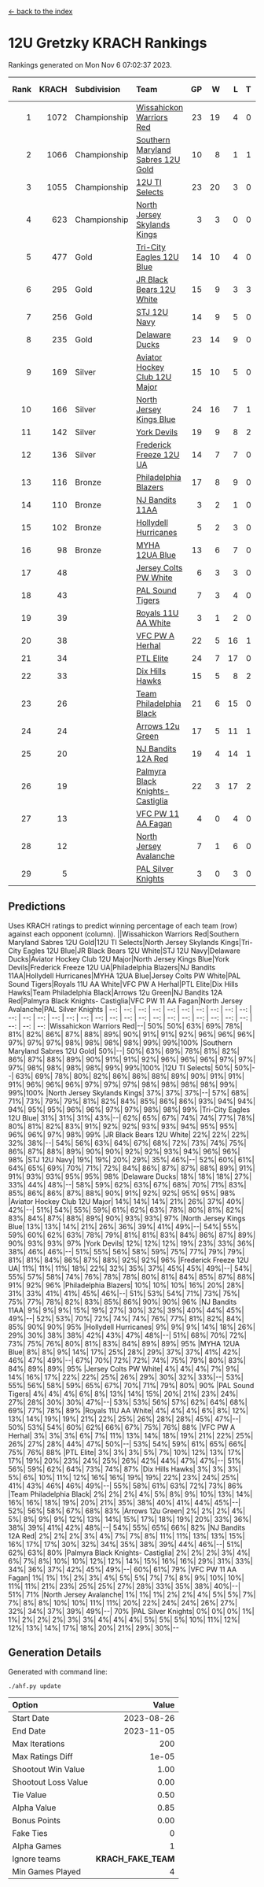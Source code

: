 [<- back to the index](readme.md)
# 12U Gretzky KRACH Rankings
Rankings generated on Mon Nov  6 07:02:37 2023.

Rank|KRACH|Subdivision|Team|GP|W|L|T|OTW|OTL|SoS|Exp Wins|Win Diff
---:|---:|:---|:---|---:|---:|---:|---:|---:|---:|---:|---:|---:
1|1072|Championship|[Wissahickon Warriors Red](https://gamesheetstats.com/seasons/3659/teams/140468/schedule)|23|19|4|0|2|0|297|19.8|-0.0
2|1066|Championship|[Southern Maryland Sabres 12U Gold](https://gamesheetstats.com/seasons/3659/teams/140463/schedule)|10|8|1|1|0|0|265|9.3|-0.0
3|1055|Championship|[12U TI Selects](https://gamesheetstats.com/seasons/3659/teams/140450/schedule)|23|20|3|0|0|1|203|20.8|-0.0
4|623|Championship|[North Jersey Skylands Kings](https://gamesheetstats.com/seasons/3659/teams/140784/schedule)|3|3|0|0|0|0|24|3.9|0.0
5|477|Gold|[Tri-City Eagles 12U Blue](https://gamesheetstats.com/seasons/3659/teams/140466/schedule)|14|10|4|0|0|0|301|10.8|-0.0
6|295|Gold|[JR Black Bears 12U White](https://gamesheetstats.com/seasons/3659/teams/140456/schedule)|15|9|3|3|0|1|263|11.3|-0.0
7|256|Gold|[STJ 12U Navy](https://gamesheetstats.com/seasons/3659/teams/140464/schedule)|14|9|5|0|1|0|286|9.8|-0.0
8|235|Gold|[Delaware Ducks](https://gamesheetstats.com/seasons/3659/teams/140453/schedule)|23|14|9|0|0|0|317|14.8|-0.0
9|169|Silver|[Aviator Hockey Club 12U Major](https://gamesheetstats.com/seasons/3659/teams/140452/schedule)|15|10|5|0|1|0|193|10.9|0.0
10|166|Silver|[North Jersey Kings Blue](https://gamesheetstats.com/seasons/3659/teams/140459/schedule)|24|16|7|1|1|0|171|17.4|0.0
11|142|Silver|[York Devils](https://gamesheetstats.com/seasons/3659/teams/140469/schedule)|19|9|8|2|1|0|379|10.8|-0.0
12|136|Silver|[Frederick Freeze 12U UA](https://gamesheetstats.com/seasons/3659/teams/140455/schedule)|14|7|7|0|0|0|299|7.8|-0.0
13|116|Bronze|[Philadelphia Blazers](https://gamesheetstats.com/seasons/3659/teams/140461/schedule)|17|8|9|0|1|0|341|8.9|0.0
14|110|Bronze|[NJ Bandits 11AA](https://gamesheetstats.com/seasons/3659/teams/140782/schedule)|3|2|1|0|0|0|61|2.9|0.0
15|102|Bronze|[Hollydell Hurricanes](https://gamesheetstats.com/seasons/3659/teams/140777/schedule)|5|2|3|0|0|1|411|2.8|-0.0
16|98|Bronze|[MYHA 12UA Blue](https://gamesheetstats.com/seasons/3659/teams/140457/schedule)|13|6|7|0|0|1|302|6.9|0.0
17|48||[Jersey Colts PW White](https://gamesheetstats.com/seasons/3659/teams/140778/schedule)|6|3|3|0|0|0|64|3.9|0.0
18|43||[PAL Sound Tigers](https://gamesheetstats.com/seasons/3659/teams/140515/schedule)|7|3|4|0|0|1|79|3.9|0.0
19|39||[Royals 11U AA White](https://gamesheetstats.com/seasons/3659/teams/140787/schedule)|3|1|2|0|1|0|289|1.9|0.0
20|38||[VFC PW A Herhal](https://gamesheetstats.com/seasons/3659/teams/140467/schedule)|22|5|16|1|0|1|282|6.3|-0.0
21|34||[PTL Elite](https://gamesheetstats.com/seasons/3659/teams/140462/schedule)|24|7|17|0|1|2|263|7.9|0.0
22|33||[Dix Hills Hawks](https://gamesheetstats.com/seasons/3659/teams/140454/schedule)|15|5|8|2|0|0|89|6.9|0.0
23|26||[Team Philadelphia Black](https://gamesheetstats.com/seasons/3659/teams/140465/schedule)|21|6|15|0|0|0|110|6.9|0.0
24|24||[Arrows 12u Green](https://gamesheetstats.com/seasons/3659/teams/140451/schedule)|17|5|11|1|2|0|161|6.4|0.0
25|20||[NJ Bandits 12A Red](https://gamesheetstats.com/seasons/3659/teams/140458/schedule)|19|4|14|1|0|2|265|5.4|0.0
26|19||[Palmyra Black Knights- Castiglia](https://gamesheetstats.com/seasons/3659/teams/140460/schedule)|22|3|17|2|0|0|313|4.9|0.0
27|13||[VFC PW 11 AA Fagan](https://gamesheetstats.com/seasons/3659/teams/140789/schedule)|4|0|4|0|0|1|296|0.9|0.0
28|12||[North Jersey Avalanche](https://gamesheetstats.com/seasons/3659/teams/140783/schedule)|7|1|6|0|0|0|94|1.9|0.0
29|5||[PAL Silver Knights](https://gamesheetstats.com/seasons/3659/teams/140514/schedule)|3|0|3|0|0|0|23|0.9|0.0

## Predictions
Uses KRACH ratings to predict winning percentage of each team (row) against each opponent (column).
||Wissahickon Warriors Red|Southern Maryland Sabres 12U Gold|12U TI Selects|North Jersey Skylands Kings|Tri-City Eagles 12U Blue|JR Black Bears 12U White|STJ 12U Navy|Delaware Ducks|Aviator Hockey Club 12U Major|North Jersey Kings Blue|York Devils|Frederick Freeze 12U UA|Philadelphia Blazers|NJ Bandits 11AA|Hollydell Hurricanes|MYHA 12UA Blue|Jersey Colts PW White|PAL Sound Tigers|Royals 11U AA White|VFC PW A Herhal|PTL Elite|Dix Hills Hawks|Team Philadelphia Black|Arrows 12u Green|NJ Bandits 12A Red|Palmyra Black Knights- Castiglia|VFC PW 11 AA Fagan|North Jersey Avalanche|PAL Silver Knights
| --: | --: | --: | --: | --: | --: | --: | --: | --: | --: | --: | --: | --: | --: | --: | --: | --: | --: | --: | --: | --: | --: | --: | --: | --: | --: | --: | --: | --: | --: 
|Wissahickon Warriors Red|--| 50%| 50%| 63%| 69%| 78%| 81%| 82%| 86%| 87%| 88%| 89%| 90%| 91%| 91%| 92%| 96%| 96%| 96%| 97%| 97%| 97%| 98%| 98%| 98%| 98%| 99%| 99%|100%
|Southern Maryland Sabres 12U Gold| 50%|--| 50%| 63%| 69%| 78%| 81%| 82%| 86%| 87%| 88%| 89%| 90%| 91%| 91%| 92%| 96%| 96%| 96%| 97%| 97%| 97%| 98%| 98%| 98%| 98%| 99%| 99%|100%
|12U TI Selects| 50%| 50%|--| 63%| 69%| 78%| 80%| 82%| 86%| 86%| 88%| 89%| 90%| 91%| 91%| 91%| 96%| 96%| 96%| 97%| 97%| 97%| 98%| 98%| 98%| 98%| 99%| 99%|100%
|North Jersey Skylands Kings| 37%| 37%| 37%|--| 57%| 68%| 71%| 73%| 79%| 79%| 81%| 82%| 84%| 85%| 86%| 86%| 93%| 94%| 94%| 94%| 95%| 95%| 96%| 96%| 97%| 97%| 98%| 98%| 99%
|Tri-City Eagles 12U Blue| 31%| 31%| 31%| 43%|--| 62%| 65%| 67%| 74%| 74%| 77%| 78%| 80%| 81%| 82%| 83%| 91%| 92%| 92%| 93%| 93%| 94%| 95%| 95%| 96%| 96%| 97%| 98%| 99%
|JR Black Bears 12U White| 22%| 22%| 22%| 32%| 38%|--| 54%| 56%| 63%| 64%| 67%| 68%| 72%| 73%| 74%| 75%| 86%| 87%| 88%| 89%| 90%| 90%| 92%| 92%| 93%| 94%| 96%| 96%| 98%
|STJ 12U Navy| 19%| 19%| 20%| 29%| 35%| 46%|--| 52%| 60%| 61%| 64%| 65%| 69%| 70%| 71%| 72%| 84%| 86%| 87%| 87%| 88%| 89%| 91%| 91%| 93%| 93%| 95%| 95%| 98%
|Delaware Ducks| 18%| 18%| 18%| 27%| 33%| 44%| 48%|--| 58%| 59%| 62%| 63%| 67%| 68%| 70%| 71%| 83%| 85%| 86%| 86%| 87%| 88%| 90%| 91%| 92%| 92%| 95%| 95%| 98%
|Aviator Hockey Club 12U Major| 14%| 14%| 14%| 21%| 26%| 37%| 40%| 42%|--| 51%| 54%| 55%| 59%| 61%| 62%| 63%| 78%| 80%| 81%| 82%| 83%| 84%| 87%| 88%| 89%| 90%| 93%| 93%| 97%
|North Jersey Kings Blue| 13%| 13%| 14%| 21%| 26%| 36%| 39%| 41%| 49%|--| 54%| 55%| 59%| 60%| 62%| 63%| 78%| 79%| 81%| 81%| 83%| 84%| 86%| 87%| 89%| 90%| 93%| 93%| 97%
|York Devils| 12%| 12%| 12%| 19%| 23%| 33%| 36%| 38%| 46%| 46%|--| 51%| 55%| 56%| 58%| 59%| 75%| 77%| 79%| 79%| 81%| 81%| 84%| 86%| 87%| 88%| 92%| 92%| 96%
|Frederick Freeze 12U UA| 11%| 11%| 11%| 18%| 22%| 32%| 35%| 37%| 45%| 45%| 49%|--| 54%| 55%| 57%| 58%| 74%| 76%| 78%| 78%| 80%| 81%| 84%| 85%| 87%| 88%| 91%| 92%| 96%
|Philadelphia Blazers| 10%| 10%| 10%| 16%| 20%| 28%| 31%| 33%| 41%| 41%| 45%| 46%|--| 51%| 53%| 54%| 71%| 73%| 75%| 75%| 77%| 78%| 82%| 83%| 85%| 86%| 90%| 90%| 96%
|NJ Bandits 11AA|  9%|  9%|  9%| 15%| 19%| 27%| 30%| 32%| 39%| 40%| 44%| 45%| 49%|--| 52%| 53%| 70%| 72%| 74%| 74%| 76%| 77%| 81%| 82%| 84%| 85%| 90%| 90%| 95%
|Hollydell Hurricanes|  9%|  9%|  9%| 14%| 18%| 26%| 29%| 30%| 38%| 38%| 42%| 43%| 47%| 48%|--| 51%| 68%| 70%| 72%| 73%| 75%| 76%| 80%| 81%| 83%| 84%| 89%| 89%| 95%
|MYHA 12UA Blue|  8%|  8%|  9%| 14%| 17%| 25%| 28%| 29%| 37%| 37%| 41%| 42%| 46%| 47%| 49%|--| 67%| 70%| 72%| 72%| 74%| 75%| 79%| 80%| 83%| 84%| 89%| 89%| 95%
|Jersey Colts PW White|  4%|  4%|  4%|  7%|  9%| 14%| 16%| 17%| 22%| 22%| 25%| 26%| 29%| 30%| 32%| 33%|--| 53%| 55%| 56%| 58%| 59%| 65%| 67%| 70%| 71%| 79%| 80%| 90%
|PAL Sound Tigers|  4%|  4%|  4%|  6%|  8%| 13%| 14%| 15%| 20%| 21%| 23%| 24%| 27%| 28%| 30%| 30%| 47%|--| 53%| 53%| 56%| 57%| 62%| 64%| 68%| 69%| 77%| 78%| 89%
|Royals 11U AA White|  4%|  4%|  4%|  6%|  8%| 12%| 13%| 14%| 19%| 19%| 21%| 22%| 25%| 26%| 28%| 28%| 45%| 47%|--| 50%| 53%| 54%| 60%| 62%| 66%| 67%| 75%| 76%| 88%
|VFC PW A Herhal|  3%|  3%|  3%|  6%|  7%| 11%| 13%| 14%| 18%| 19%| 21%| 22%| 25%| 26%| 27%| 28%| 44%| 47%| 50%|--| 53%| 54%| 59%| 61%| 65%| 66%| 75%| 76%| 88%
|PTL Elite|  3%|  3%|  3%|  5%|  7%| 10%| 12%| 13%| 17%| 17%| 19%| 20%| 23%| 24%| 25%| 26%| 42%| 44%| 47%| 47%|--| 51%| 56%| 59%| 62%| 64%| 73%| 74%| 87%
|Dix Hills Hawks|  3%|  3%|  3%|  5%|  6%| 10%| 11%| 12%| 16%| 16%| 19%| 19%| 22%| 23%| 24%| 25%| 41%| 43%| 46%| 46%| 49%|--| 55%| 58%| 61%| 63%| 72%| 73%| 86%
|Team Philadelphia Black|  2%|  2%|  2%|  4%|  5%|  8%|  9%| 10%| 13%| 14%| 16%| 16%| 18%| 19%| 20%| 21%| 35%| 38%| 40%| 41%| 44%| 45%|--| 52%| 56%| 58%| 67%| 68%| 83%
|Arrows 12u Green|  2%|  2%|  2%|  4%|  5%|  8%|  9%|  9%| 12%| 13%| 14%| 15%| 17%| 18%| 19%| 20%| 33%| 36%| 38%| 39%| 41%| 42%| 48%|--| 54%| 55%| 65%| 66%| 82%
|NJ Bandits 12A Red|  2%|  2%|  2%|  3%|  4%|  7%|  7%|  8%| 11%| 11%| 13%| 13%| 15%| 16%| 17%| 17%| 30%| 32%| 34%| 35%| 38%| 39%| 44%| 46%|--| 51%| 62%| 63%| 80%
|Palmyra Black Knights- Castiglia|  2%|  2%|  2%|  3%|  4%|  6%|  7%|  8%| 10%| 10%| 12%| 12%| 14%| 15%| 16%| 16%| 29%| 31%| 33%| 34%| 36%| 37%| 42%| 45%| 49%|--| 60%| 61%| 79%
|VFC PW 11 AA Fagan|  1%|  1%|  1%|  2%|  3%|  4%|  5%|  5%|  7%|  7%|  8%|  9%| 10%| 10%| 11%| 11%| 21%| 23%| 25%| 25%| 27%| 28%| 33%| 35%| 38%| 40%|--| 51%| 71%
|North Jersey Avalanche|  1%|  1%|  1%|  2%|  2%|  4%|  5%|  5%|  7%|  7%|  8%|  8%| 10%| 10%| 11%| 11%| 20%| 22%| 24%| 24%| 26%| 27%| 32%| 34%| 37%| 39%| 49%|--| 70%
|PAL Silver Knights|  0%|  0%|  0%|  1%|  1%|  2%|  2%|  2%|  3%|  3%|  4%|  4%|  4%|  5%|  5%|  5%| 10%| 11%| 12%| 12%| 13%| 14%| 17%| 18%| 20%| 21%| 29%| 30%|--

## Generation Details

Generated with command line:
```
./ahf.py update
```

| Option | Value |
| :----- | ----: |
| Start Date | 2023-08-26 |
| End Date | 2023-11-05 |
| Max Iterations | 200 |
| Max Ratings Diff | 1e-05 |
| Shootout Win Value | 1.00 |
| Shootout Loss Value | 0.00 |
| Tie Value | 0.50 |
| Alpha Value | 0.85 |
| Bonus Points | 0.00 |
| Fake Ties | 0 |
| Alpha Games | 1 |
| Ignore teams | __KRACH_FAKE_TEAM__ |
| Min Games Played | 4 |

